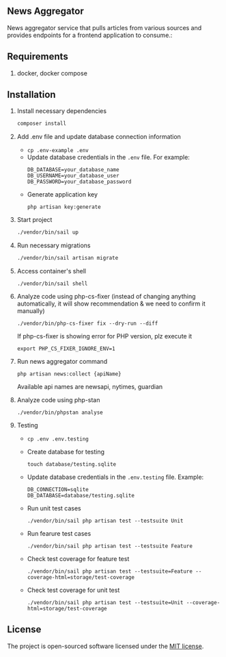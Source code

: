 ## News Aggregator

News aggregator service that pulls articles from various sources and provides endpoints for a frontend application to consume.:

## Requirements
1. docker, docker compose

## Installation
1. Install necessary dependencies

    ```bash
    composer install
    ```

2. Add .env file and update database connection information
    *   `cp .env-example .env`
    *   Update database credentials in the `.env` file. For example:
        ```
        DB_DATABASE=your_database_name
        DB_USERNAME=your_database_user
        DB_PASSWORD=your_database_password
        ```
    *   Generate application key
        ```
        php artisan key:generate
        ```

3. Start project 
    ```bash
    ./vendor/bin/sail up
    ```

4. Run necessary migrations 

    ```bash
    ./vendor/bin/sail artisan migrate
    ```

5. Access container's shell
    ```
    ./vendor/bin/sail shell
    ```

6. Analyze code using php-cs-fixer (instead of changing anything automatically, it will show recommendation & we need to confirm it manually)

    ```
    ./vendor/bin/php-cs-fixer fix --dry-run --diff
    ```

    If php-cs-fixer is showing error for PHP version, plz execute it
    ```
    export PHP_CS_FIXER_IGNORE_ENV=1
    ```

7. Run news aggregator command
    ```
    php artisan news:collect {apiName}
    ```
    Available api names are newsapi, nytimes, guardian

8. Analyze code using php-stan
    ```
    ./vendor/bin/phpstan analyse
    ```

9. Testing
    *   `cp .env .env.testing`

    *   Create database for testing
        ```
        touch database/testing.sqlite
        ```

    *   Update database credentials in the `.env.testing` file. Example:
        ```
        DB_CONNECTION=sqlite
        DB_DATABASE=database/testing.sqlite
        ```

    *   Run unit test cases
        ```
        ./vendor/bin/sail php artisan test --testsuite Unit
        ```

    *   Run fearure test cases
        ```
        ./vendor/bin/sail php artisan test --testsuite Feature
        ```

    *   Check test coverage for feature test
        ```
        ./vendor/bin/sail php artisan test --testsuite=Feature --coverage-html=storage/test-coverage
        ```

    *   Check test coverage for unit test
        ```
        ./vendor/bin/sail php artisan test --testsuite=Unit --coverage-html=storage/test-coverage
        ```

## License

The project is open-sourced software licensed under the [MIT license](https://opensource.org/licenses/MIT).
